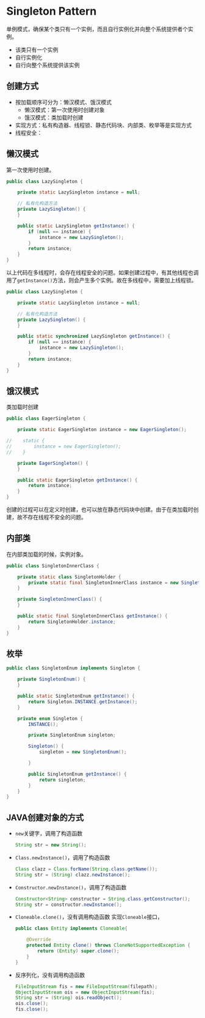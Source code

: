 # Singleton Pattern
单例模式，确保某个类只有一个实例，而且自行实例化并向整个系统提供者个实例。

* 该类只有一个实例
* 自行实例化
* 自行向整个系统提供该实例

## 创建方式
* 按加载顺序可分为：懒汉模式、饿汉模式
    * 懒汉模式：第一次使用时创建对象
    * 饿汉模式：类加载时创建
* 实现方式：私有构造器、线程锁、静态代码块、内部类、枚举等是实现方式
* 线程安全：


## 懒汉模式
第一次使用时创建。

```java
public class LazySingleton {

    private static LazySingleton instance = null;

    // 私有化构造方法
    private LazySingleton() {
    }

    public static LazySingleton getInstance() {
        if (null == instance) {
            instance = new LazySingleton();
        }
        return instance;
    }
}
```
 以上代码在多线程时，会存在线程安全的问题。如果创建过程中，有其他线程也调用了`getInstance()`方法，则会产生多个实例。故在多线程中，需要加上线程锁。

```java
public class LazySingleton {

    private static LazySingleton instance = null;

    // 私有化构造方法
    private LazySingleton() {
    }

    public static synchronized LazySingleton getInstance() {
        if (null == instance) {
            instance = new LazySingleton();
        }
        return instance;
    }
}
```

## 饿汉模式
类加载时创建

```java
public class EagerSingleton {

    private static EagerSingleton instance = new EagerSingleton();

//    static {
//        instance = new EagerSingleton();
//    }

    private EagerSingleton() {
    }

    public static EagerSingleton getInstance() {
        return instance;
    }
}
```

创建的过程可以在定义时创建，也可以放在静态代码块中创建。由于在类加载时创建，故不存在线程不安全的问题。

## 内部类
在内部类加载的时候，实例对象。
```java
public class SingletonInnerClass {

    private static class SingletonHolder {
        private static final SingletonInnerClass instance = new SingletonInnerClass();
    }

    private SingletonInnerClass() {
    }

    public static final SingletonInnerClass getInstance() {
        return SingletonHolder.instance;
    }
}
```

## 枚举

```java
public class SingletonEnum implements Singleton {

    private SingletonEnum() {
    }

    public static SingletonEnum getInstance() {
        return Singleton.INSTANCE.getInstance();
    }

    private enum Singleton {
        INSTANCE();

        private SingletonEnum singleton;

        Singleton() {
            singleton = new SingletonEnum();

        }

        public SingletonEnum getInstance() {
            return singleton;
        }
    }
}

```

## JAVA创建对象的方式
* ```new```关键字，调用了构造函数
  ```java
  String str = new String();
  ```
 
* ```Class.newInstance()```，调用了构造函数
  ```java
  Class clazz = Class.forName(String.class.getName());
  String str = (String) clazz.newInstance();
  ```
* ```Constructor.newInstance()```，调用了构造函数
  ```java
  Constructor<String> constructor = String.class.getConstructor();
  String str = constructor.newInstance();
  ```
* ```Cloneable.clone()```，没有调用构造函数
  实现```Cloneable```接口，
    ```java
    public class Entity implements Cloneable{

        @Override  
        protected Entity clone() throws CloneNotSupportedException {  
            return (Entity) super.clone();
        }  
    }
    ```
* 反序列化，没有调用构造函数

  ```java
  FileInputStream fis = new FileInputStream(filepath);
  ObjectInputStream ois = new ObjectInputStream(fis);
  String str = (String) ois.readObject();
  ois.close();
  fis.close();
   ```
